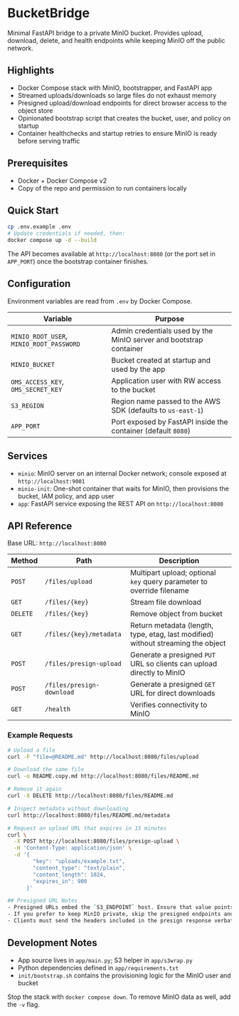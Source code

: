 # BucketBridge

Minimal FastAPI bridge to a private MinIO bucket. Provides upload, download, delete, and health endpoints while keeping MinIO off the public network.

## Highlights
- Docker Compose stack with MinIO, bootstrapper, and FastAPI app
- Streamed uploads/downloads so large files do not exhaust memory
- Presigned upload/download endpoints for direct browser access to the object store
- Opinionated bootstrap script that creates the bucket, user, and policy on startup
- Container healthchecks and startup retries to ensure MinIO is ready before serving traffic

## Prerequisites
- Docker + Docker Compose v2
- Copy of the repo and permission to run containers locally

## Quick Start
```bash
cp .env.example .env
# Update credentials if needed, then:
docker compose up -d --build
```

The API becomes available at `http://localhost:8080` (or the port set in `APP_PORT`) once the bootstrap container finishes.

## Configuration
Environment variables are read from `.env` by Docker Compose.

| Variable | Purpose |
| --- | --- |
| `MINIO_ROOT_USER`, `MINIO_ROOT_PASSWORD` | Admin credentials used by the MinIO server and bootstrap container |
| `MINIO_BUCKET` | Bucket created at startup and used by the app |
| `OMS_ACCESS_KEY`, `OMS_SECRET_KEY` | Application user with RW access to the bucket |
| `S3_REGION` | Region name passed to the AWS SDK (defaults to `us-east-1`) |
| `APP_PORT` | Port exposed by FastAPI inside the container (default `8080`) |

## Services
- `minio`: MinIO server on an internal Docker network; console exposed at `http://localhost:9001`
- `minio-init`: One-shot container that waits for MinIO, then provisions the bucket, IAM policy, and app user
- `app`: FastAPI service exposing the REST API on `http://localhost:8080`

## API Reference
Base URL: `http://localhost:8080`

| Method | Path | Description |
| --- | --- | --- |
| `POST` | `/files/upload` | Multipart upload; optional `key` query parameter to override filename |
| `GET` | `/files/{key}` | Stream file download |
| `DELETE` | `/files/{key}` | Remove object from bucket |
| `GET` | `/files/{key}/metadata` | Return metadata (length, type, etag, last modified) without streaming the object |
| `POST` | `/files/presign-upload` | Generate a presigned `PUT` URL so clients can upload directly to MinIO |
| `POST` | `/files/presign-download` | Generate a presigned `GET` URL for direct downloads |
| `GET` | `/health` | Verifies connectivity to MinIO |

### Example Requests
```bash
# Upload a file
curl -F "file=@README.md" http://localhost:8080/files/upload

# Download the same file
curl -o README.copy.md http://localhost:8080/files/README.md

# Remove it again
curl -X DELETE http://localhost:8080/files/README.md

# Inspect metadata without downloading
curl http://localhost:8080/files/README.md/metadata

# Request an upload URL that expires in 15 minutes
curl \
  -X POST http://localhost:8080/files/presign-upload \
  -H 'Content-Type: application/json' \
  -d '{
        "key": "uploads/example.txt",
        "content_type": "text/plain",
        "content_length": 1024,
        "expires_in": 900
      }'

## Presigned URL Notes
- Presigned URLs embed the `S3_ENDPOINT` host. Ensure that value points to a hostname or load balancer reachable by any client that consumes the URL (for example `https://storage.example.com`).
- If you prefer to keep MinIO private, skip the presigned endpoints and keep using the streaming upload/download routes instead.
- Clients must send the headers included in the presign response verbatim; otherwise MinIO will reject the request.
```

## Development Notes
- App source lives in `app/main.py`; S3 helper in `app/s3wrap.py`
- Python dependencies defined in `app/requirements.txt`
- `init/bootstrap.sh` contains the provisioning logic for the MinIO user and bucket

Stop the stack with `docker compose down`. To remove MinIO data as well, add the `-v` flag.
